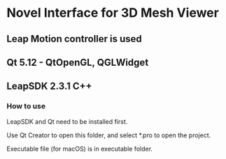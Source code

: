 # Novel Interface for 3D Mesh Viewer

## Leap Motion controller is used
## Qt 5.12 - QtOpenGL, QGLWidget
## LeapSDK 2.3.1 C++

### How to use
LeapSDK and Qt need to be installed first.

Use Qt Creator to open this folder, and select *.pro to open the project.

Executable file (for macOS) is in executable folder.